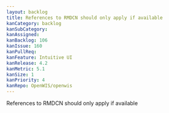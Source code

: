 ```yaml
---
layout: backlog
title: References to RMDCN should only apply if available
kanCategory: backlog
kanSubCategory:
kanAssigned: 
kanBacklog: 106
kanIssue: 160
kanPullReq:
kanFeature: Intuitive UI
kanRelease: 4.2
kanMetric: 5.1
kanSize: 1
kanPriority: 4
kanRepo: OpenWIS/openwis
---
```

References to RMDCN should only apply if available
